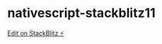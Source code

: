 # nativescript-stackblitz11

[Edit on StackBlitz ⚡️](https://stackblitz.com/edit/nativescript-stackblitz-templates-agji4q)